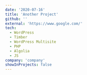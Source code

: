```yaml
---
date: '2020-07-16'
title: 'Another Project'
github: ''
external: 'https://www.google.com/'
tech:
  - WordPress
  - Timber
  - WordPress Multisite
  - PHP
  - Algolia
  - JS
company: 'company'
showInProjects: false
---
```

